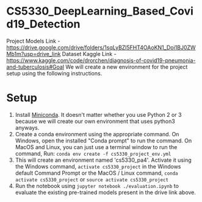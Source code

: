 # CS5330_DeepLearning_Based_Covid19_Detection

Project Models Link - https://drive.google.com/drive/folders/1sqLyBZl5FHT4OAoKN1_Doi1BJ0ZWMb1m?usp=drive_link
Dataset Kaggle Link - https://www.kaggle.com/code/drorchen/diagnosis-of-covid19-pneumonia-and-tuberculosis#Goal
We will create a new environment for the project setup using the following instructions.


# Setup
1. Install [Miniconda](https://conda.io/miniconda.html). It doesn't matter whether you use Python 2 or 3 because we will create our own environment that uses python3 anyways.
2. Create a conda environment using the appropriate command. On Windows, open the installed "Conda prompt" to run the command. On MacOS and Linux, you can just use a terminal window to run the command, Run: `conda env create -f cs5330_project_env.yml`
3. This will create an environment named 'cs5330_pa4'. Activate it using the Windows command, `activate cs5330_project` in the Windows default Command Prompt or the MacOS / Linux command, `conda activate cs5330_project` or `source activate cs5330_project`
4. Run the notebook using `jupyter notebook ./evaluation.ipynb` to evaluate the existing pre-trained models present in the drive link above.
